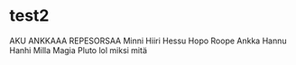 # test2
AKU ANKKAAA
REPESORSAA
Minni Hiiri
Hessu Hopo
Roope Ankka
Hannu Hanhi
Milla Magia
Pluto
lol
miksi
mitä
